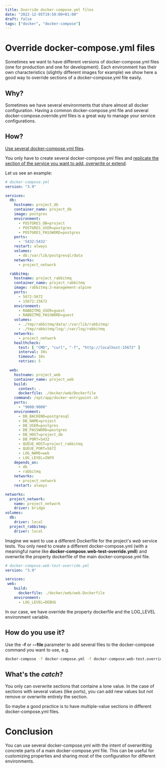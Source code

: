 ```yaml
---
title: Override docker-compose.yml files
date: "2022-12-05T19:50:00+01:00"
draft: false
tags: ["docker", "docker-compose"]
---
```


# Override docker-compose.yml files

Sometimes we want to have different versions of docker-compose.yml files
(one for production and one for development). Each environment has their
own characteristics (slightly different images for example) we show here
a good way to override sections of a docker-compose.yml file easily.

## Why?
Sometimes we have several environments that share almost all docker configuration.
Having a common docker-compose.yml file and several docker-compose.override.yml
files is a great way to manage your service configurations.

## How?
[Use several docker-compose.yml files](https://docs.docker.com/compose/extends/#multiple-compose-files).

You only have to create several docker-compose.yml files
and [replicate the section of the service you want to add, overwrite or extend](https://docs.docker.com/compose/extends/#adding-and-overriding-configuration).

Let us see an example:

```yml
# docker-compose.yml
version: "3.9"

services:
  db:
    hostname: project_db
    container_name: project_db
    image: postgres
    environment:
      - POSTGRES_DB=project
      - POSTGRES_USER=postgres
      - POSTGRES_PASSWORD=postgres
    ports:
      - '5432:5432'
    restart: always
    volumes:
      - db:/var/lib/postgresql/data
    networks:
      - project_network

  rabbitmq:
    hostname: project_rabbitmq
    container_name: project_rabbitmq
    image: rabbitmq:3-management-alpine
    ports:
      - 5672:5672
      - 15672:15672
    environment:
      - RABBITMQ_USER=guest
      - RABBITMQ_PASSWORD=guest
    volumes:
      - ./tmp/rabbitmq/data/:/var/lib/rabbitmq/
      - ./tmp/rabbitmq/log/:/var/log/rabbitmq
    networks:
      - project_network
    healthcheck:
      test: [ "CMD", "curl", "-f", "http://localhost:15672" ]
      interval: 30s
      timeout: 10s
      retries: 5

  web:
    hostname: project_web
    container_name: project_web
    build:
      context: .
      dockerfile: ./docker/web/Dockerfile
    command: /opt/app/docker-entrypoint.sh
    ports:
      - "9000:9000"
    environment:
      - DB_BACKEND=postgresql
      - DB_NAME=project
      - DB_USER=postgres
      - DB_PASSWORD=postgres
      - DB_HOST=project_db
      - DB_PORT=5432
      - QUEUE_HOST=project_rabbitmq
      - QUEUE_PORT=5672
      - LOG_NAME=web
      - LOG_LEVEL=INFO
    depends_on:
      - db
      - rabbitmq
    networks:
      - project_network
    restart: always

networks:
  project_network:
    name: project_network
    driver: bridge
volumes:
  db:
    driver: local
  project_rabbitmq:
    driver: local
```

Imagine we want to use a different Dockerfile for the project's *web* service tests.
You only need to create a different docker-compose.yml (with a meaningful name
like **docker-compose.web-test-override.ymll**) and overwrite the property dockerfile
of the main docker-compose.yml file.

```yml
# docker-compose.web-test-override.yml
version: "3.9"

services:
 web:
    build:
      dockerfile: ./docker/web/web.Dockerfile
    environment:
      - LOG_LEVEL=DEBUG
```

In our case, we have override the property dockerfile and the LOG_LEVEL environment variable.

## How do you use it?

Use the **-f** or **--file** parameter to add several files to the docker-compose
command you want to use, e.g.

```sh
docker-compose -f docker-compose.yml -f docker-compose.web-test.override.yml run web
```

## What's the *catch*?
You only can overwrite sections that containe a lone value. In the case of
sections with several values (like ports), you can add new values but not
remove or overwrite entirely the section.

So maybe a good practice is to have multiple-value sections in different
docker-compose.yml files.

# Conclusion
You can use several docker-compose.yml with the intent of overwritting
concrete parts of a main docker-compose.yml file. This can be useful
for customizing properties and sharing most of the configuration for
different environments.
